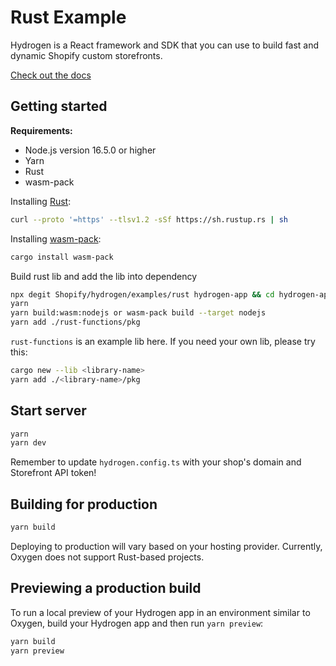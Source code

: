 # Rust Example

Hydrogen is a React framework and SDK that you can use to build fast and dynamic Shopify custom storefronts.

[Check out the docs](https://shopify.dev/custom-storefronts/hydrogen)

## Getting started

**Requirements:**

- Node.js version 16.5.0 or higher
- Yarn
- Rust
- wasm-pack

Installing [Rust](https://www.rust-lang.org/tools/install):

```sh
curl --proto '=https' --tlsv1.2 -sSf https://sh.rustup.rs | sh
```

Installing [wasm-pack](https://github.com/rustwasm/wasm-pack):

```sh
cargo install wasm-pack
```

Build rust lib and add the lib into dependency

```bash
npx degit Shopify/hydrogen/examples/rust hydrogen-app && cd hydrogen-app
yarn
yarn build:wasm:nodejs or wasm-pack build --target nodejs
yarn add ./rust-functions/pkg
```

`rust-functions` is an example lib here. If you need your own lib, please try this:

```sh
cargo new --lib <library-name>
yarn add ./<library-name>/pkg
```

## Start server

```bash
yarn
yarn dev
```

Remember to update `hydrogen.config.ts` with your shop's domain and Storefront API token!

## Building for production

```bash
yarn build
```

Deploying to production will vary based on your hosting provider. Currently, Oxygen does not support Rust-based projects.

## Previewing a production build

To run a local preview of your Hydrogen app in an environment similar to Oxygen, build your Hydrogen app and then run `yarn preview`:

```bash
yarn build
yarn preview
```
